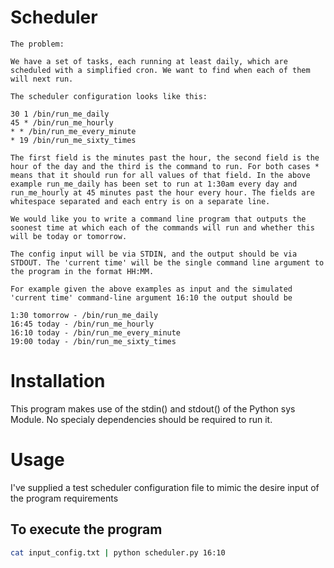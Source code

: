 # Scheduler

```
The problem:

We have a set of tasks, each running at least daily, which are scheduled with a simplified cron. We want to find when each of them will next run.

The scheduler configuration looks like this:

30 1 /bin/run_me_daily
45 * /bin/run_me_hourly
* * /bin/run_me_every_minute
* 19 /bin/run_me_sixty_times

The first field is the minutes past the hour, the second field is the hour of the day and the third is the command to run. For both cases * means that it should run for all values of that field. In the above example run_me_daily has been set to run at 1:30am every day and run_me_hourly at 45 minutes past the hour every hour. The fields are whitespace separated and each entry is on a separate line.

We would like you to write a command line program that outputs the soonest time at which each of the commands will run and whether this will be today or tomorrow.

The config input will be via STDIN, and the output should be via STDOUT. The 'current time' will be the single command line argument to the program in the format HH:MM.

For example given the above examples as input and the simulated 'current time' command-line argument 16:10 the output should be

1:30 tomorrow - /bin/run_me_daily
16:45 today - /bin/run_me_hourly
16:10 today - /bin/run_me_every_minute
19:00 today - /bin/run_me_sixty_times
```

# Installation
This program makes use of the stdin() and stdout() of the Python sys Module. No specialy dependencies should be required to run it.

# Usage
I've supplied a test scheduler configuration file to mimic the desire input of the program requirements

## To execute the program
```bash
cat input_config.txt | python scheduler.py 16:10
```